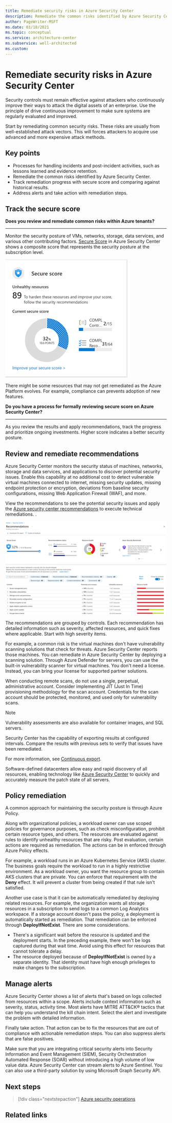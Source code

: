 ```yaml
---
title: Remediate security risks in Azure Security Center
description: Remediate the common risks identified by Azure Security Center.
author: PageWriter-MSFT
ms.date: 03/18/2021
ms.topic: conceptual
ms.service: architecture-center
ms.subservice: well-architected
ms.custom:
---
```


# Remediate security risks in Azure Security Center

Security controls must remain effective against attackers who continuously improve their ways to attack the digital assets of an enterprise. Use the principle of drive continuous improvement to make sure systems are regularly evaluated and improved.

Start by remediating common security risks. These risks are usually from well-established attack vectors. This will forces attackers to acquire use advanced and more expensive attack methods.

## Key points

- Processes for handling incidents and post-incident activities, such as lessons learned and evidence retention.
- Remediate the common risks identified by Azure Security Center.
- Track remediation progress with secure score and comparing against historical results. 
- Address alerts and take action with remediation steps.

## Track the secure score

**Does you review and remediate common risks within Azure tenants?**
***

Monitor the security posture of VMs, networks, storage, data services, and various other contributing factors. [Secure Score](/azure/security-center/secure-score-security-controls) in Azure Security Center shows a composite score that represents the security posture at the subscription level. 

![Azure secure score overview](images/secure-score-tile.png)

There might be some resources that may not get remediated as the Azure Platform evolves. For example, compliance can prevents adoption of new features.

**Do you have a process for formally reviewing secure score on Azure Security Center?**
***

As you review the results and apply recommendations, track the progress and prioritize ongoing investments. Higher score indicates a better security posture. 

## Review and remediate recommendations

Azure Security Center monitors the security status of machines, networks, storage and data services, and applications to discover potential security issues. Enable this capability at no additional cost to  detect vulnerable virtual machines connected to internet, missing security updates, missing endpoint protection or encryption, deviations from baseline security configurations, missing Web Application Firewall (WAF), and more.  

View the recommendations to see the potential security issues and apply the [Azure security center recommendations](/azure/security-center/security-center-recommendations) to execute technical remediations. .

![Azure secure score](images/secure-score.png)

The recommendations are grouped by controls. Each recommendation has detailed information such as severity, affected resources, and quick fixes where applicable. Start with high severity items. 

For example, a common risk is the virtual machines don't have vulnerability scanning solutions that check for threats. Azure Security Center reports those machines. You can remediate in Azure Security Center by deploying a scanning solution. Through Azure Defender for servers, you can use the built-in vulnerability scanner for virtual machines. You don't need a license. Instead, you can bring your license for supported partner solutions. 

When conducting remote scans, do not use a single, perpetual, administrative account. Consider implementing JIT (Just In Time) provisioning methodology for the scan account. Credentials for the scan account should be protected, monitored, and used only for vulnerability scans.

> [!NOTE]
>
>Vulnerability assessments are also available for container images, and SQL servers.

Security Center has the capability of exporting results at configured intervals. Compare the results with previous sets to verify that issues have been remediated. 

For more information, see [Continuous export](azure/security-center/continuous-export). 

Software-defined datacenters allow easy and rapid discovery of all resources, enabling technology like [Azure Security Center](/azure/security-center/security-center-intro) to quickly and accurately measure the patch state of all servers. 


## Policy remediation

A common approach for maintaining the security posture is through Azure Policy. 

Along with organizational policies, a workload owner can use scoped policies for governance purposes, such as check misconfiguration, prohibit certain resource types, and others. The resources are evaluated against rules to identify unhealthy resources that are risky. Post evaluation, certain actions are required as remediation. The actions can be in enforced through Azure Policy effects. 

For example, a workload runs in an Azure Kubernetes Service (AKS) cluster. The business goals require the workload to run in a highly restrictive environment. As a workload owner, you want the resource group to contain AKS clusters that are private. You can enforce that requirement with the **Deny** effect. It will prevent a cluster from being created if that rule isn't satisfied. 

Another use case is that it can be automatically remediated by deploying related resources. For example, the organization wants all storage resources in a subscription to send logs to a common Log Analytics workspace. If a storage account doesn't pass the policy, a deployment is automatically started as remediation. That remediation can be enforced through **DeployIfNotExist**. There are some considerations. 
- There's a significant wait before the resource is updated and the deployment starts. In the preceding example, there won't be logs captured during that wait time. Avoid using this effect for resources that cannot tolerate a delay. 
- The resource deployed because of **DeployIfNotExist** is owned by a separate identity. That identity must have high enough privileges to make changes to the subscription. 



## Manage alerts

Azure Security Center shows a list of alerts that's based on logs collected from resources within a scope. Alerts include context information such as severity, status, activity time. Most alerts have MITRE ATT&CK® tactics that can help you understand the kill chain intent. Select the alert and investigate the problem with detailed information. 

Finally take action. That action can be to fix the resources that are out of compliance with actionable remediation steps. You can also suppress alerts that are false positives. 

Make sure that you are integrating critical security alerts into Security Information and Event Management (SIEM), Security Orchestration Automated Response (SOAR) without introducing a high volume of low value data. Azure Security Center can stream alerts to Azure Sentinel. You can also use a third-party solution by using Microsoft Graph Security API.

## Next steps
> [!div class="nextstepaction"]
> [Azure security operations](monitor-security-operations.md)


## Related links










